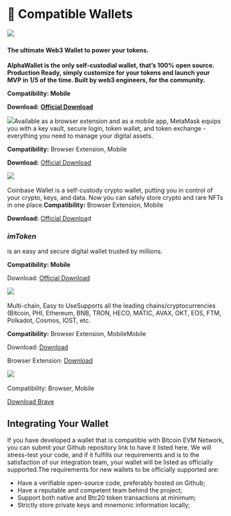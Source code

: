 # 🏦 Compatible Wallets

​[​![](https://alphawallet.com/wp-content/themes/alphawallet/img/logo-horizontal-new.svg)​](https://alphawallet.com/)​

#### The ultimate Web3 Wallet to power your tokens. <a href="#the-ultimate-web3-wallet-to-power-your-tokens." id="the-ultimate-web3-wallet-to-power-your-tokens."></a>

**AlphaWallet is the only self-custodial wallet, that’s 100% open source. Production Ready, simply customize for your tokens and launch your MVP in 1/5 of the time. Built by web3 engineers, for the community.**

**Compatibility: Mobile**

**Download:** [**Official Download**](https://alphawallet.com/)**​**

​![](https://1479452965-files.gitbook.io/\~/files/v0/b/gitbook-x-prod.appspot.com/o/spaces%2Fw8N76RudwAt1Iyty0Cmd%2Fuploads%2FOnhRQvVT0wcuSr3i7Khu%2Fmetamask-logo.png?alt=media\&token=ce33a61a-c2d7-4301-9b47-37030771223a)​Available as a browser extension and as a mobile app, MetaMask equips you with a key vault, secure login, token wallet, and token exchange - everything you need to manage your digital assets.

**Compatibility:** Browser Extension, Mobile

**Download:** [Official Download](https://metamask.io/download/)

​​![](https://1479452965-files.gitbook.io/\~/files/v0/b/gitbook-x-prod.appspot.com/o/spaces%2Fw8N76RudwAt1Iyty0Cmd%2Fuploads%2FICZw8IeTKFltax8fVc0v%2Fcoinbase-wallet.0867e872675336d5fa888fc7e1c2e491.png?alt=media\&token=fb6e0a78-4bb3-4733-a990-39d130d7d5b7)​

Coinbase Wallet is a self-custody crypto wallet, putting you in control of your crypto, keys, and data. Now you can safely store crypto and rare NFTs in one place.**Compatibility:** Browser Extension, Mobile

**Download:** [Official Downloa](https://coinbase-wallet.onelink.me/q5Sx/fdb9b250)d​

### _imToken_ <a href="#imtoken" id="imtoken"></a>

is an easy and secure digital wallet trusted by millions.

**Compatibility: Mobile**

Download: [Official Download ](https://token.im/download)

​​​![](https://www.tokenpocket.pro/\_nuxt/img/logo.5c68e3f.png)

Multi-chain, Easy to UseSupports all the leading chains/cryptocurrencies (Bitcoin, PHI, Ethereum, BNB, TRON, HECO, MATIC, AVAX, OKT, EOS, FTM, Polkadot, Cosmos, IOST, etc.

**Compatibility:** Browser Extension, MobileMobile&#x20;

Download: [Download](https://www.tokenpocket.pro/en/download/app)​

Browser Extension: [Download](https://extension.tokenpocket.pro/#/)

**​**​[​![](https://brave.com/static-assets/images/brave-logo.svg)​](https://brave.com/)&#x20;

Compatibility: Browser, Mobile

​[Download Brave](https://brave.com/)**​**

## Integrating Your Wallet <a href="#integrating-your-wallet" id="integrating-your-wallet"></a>

If you have developed a wallet that is compatible with Bitcoin EVM Network, you can submit your Github repository link to have it listed here. We will stress-test your code, and if it fulfills our requirements and is to the satisfaction of our integration team, your wallet will be listed as officially supported.The requirements for new wallets to be officially supported are:

* Have a verifiable open-source code, preferably hosted on Github;
* Have a reputable and competent team behind the project;
* Support both native and Btc20 token transactions at minimum;
* Strictly store private keys and mnemonic information locally;
